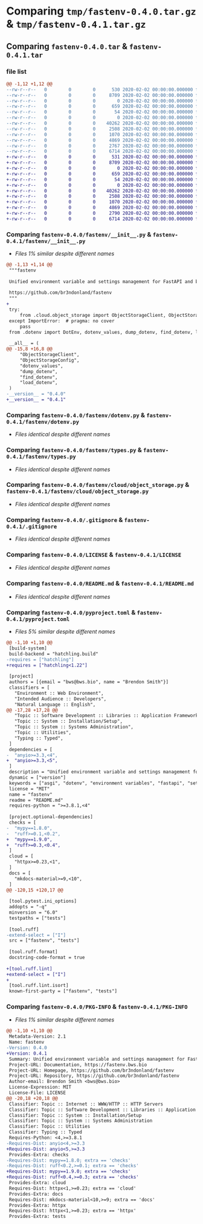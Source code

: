 # Comparing `tmp/fastenv-0.4.0.tar.gz` & `tmp/fastenv-0.4.1.tar.gz`

## Comparing `fastenv-0.4.0.tar` & `fastenv-0.4.1.tar`

### file list

```diff
@@ -1,12 +1,12 @@
--rw-r--r--   0        0        0      530 2020-02-02 00:00:00.000000 fastenv-0.4.0/fastenv/__init__.py
--rw-r--r--   0        0        0     8709 2020-02-02 00:00:00.000000 fastenv-0.4.0/fastenv/dotenv.py
--rw-r--r--   0        0        0        0 2020-02-02 00:00:00.000000 fastenv-0.4.0/fastenv/py.typed
--rw-r--r--   0        0        0      659 2020-02-02 00:00:00.000000 fastenv-0.4.0/fastenv/types.py
--rw-r--r--   0        0        0       54 2020-02-02 00:00:00.000000 fastenv-0.4.0/fastenv/utilities.py
--rw-r--r--   0        0        0        0 2020-02-02 00:00:00.000000 fastenv-0.4.0/fastenv/cloud/__init__.py
--rw-r--r--   0        0        0    40262 2020-02-02 00:00:00.000000 fastenv-0.4.0/fastenv/cloud/object_storage.py
--rw-r--r--   0        0        0     2508 2020-02-02 00:00:00.000000 fastenv-0.4.0/.gitignore
--rw-r--r--   0        0        0     1070 2020-02-02 00:00:00.000000 fastenv-0.4.0/LICENSE
--rw-r--r--   0        0        0     4869 2020-02-02 00:00:00.000000 fastenv-0.4.0/README.md
--rw-r--r--   0        0        0     2767 2020-02-02 00:00:00.000000 fastenv-0.4.0/pyproject.toml
--rw-r--r--   0        0        0     6714 2020-02-02 00:00:00.000000 fastenv-0.4.0/PKG-INFO
+-rw-r--r--   0        0        0      531 2020-02-02 00:00:00.000000 fastenv-0.4.1/fastenv/__init__.py
+-rw-r--r--   0        0        0     8709 2020-02-02 00:00:00.000000 fastenv-0.4.1/fastenv/dotenv.py
+-rw-r--r--   0        0        0        0 2020-02-02 00:00:00.000000 fastenv-0.4.1/fastenv/py.typed
+-rw-r--r--   0        0        0      659 2020-02-02 00:00:00.000000 fastenv-0.4.1/fastenv/types.py
+-rw-r--r--   0        0        0       54 2020-02-02 00:00:00.000000 fastenv-0.4.1/fastenv/utilities.py
+-rw-r--r--   0        0        0        0 2020-02-02 00:00:00.000000 fastenv-0.4.1/fastenv/cloud/__init__.py
+-rw-r--r--   0        0        0    40262 2020-02-02 00:00:00.000000 fastenv-0.4.1/fastenv/cloud/object_storage.py
+-rw-r--r--   0        0        0     2508 2020-02-02 00:00:00.000000 fastenv-0.4.1/.gitignore
+-rw-r--r--   0        0        0     1070 2020-02-02 00:00:00.000000 fastenv-0.4.1/LICENSE
+-rw-r--r--   0        0        0     4869 2020-02-02 00:00:00.000000 fastenv-0.4.1/README.md
+-rw-r--r--   0        0        0     2790 2020-02-02 00:00:00.000000 fastenv-0.4.1/pyproject.toml
+-rw-r--r--   0        0        0     6714 2020-02-02 00:00:00.000000 fastenv-0.4.1/PKG-INFO
```

### Comparing `fastenv-0.4.0/fastenv/__init__.py` & `fastenv-0.4.1/fastenv/__init__.py`

 * *Files 1% similar despite different names*

```diff
@@ -1,13 +1,14 @@
 """fastenv
 
 Unified environment variable and settings management for FastAPI and beyond.
 
 https://github.com/br3ndonland/fastenv
 """
+
 try:
     from .cloud.object_storage import ObjectStorageClient, ObjectStorageConfig
 except ImportError:  # pragma: no cover
     pass
 from .dotenv import DotEnv, dotenv_values, dump_dotenv, find_dotenv, load_dotenv
 
 __all__ = (
@@ -15,8 +16,8 @@
     "ObjectStorageClient",
     "ObjectStorageConfig",
     "dotenv_values",
     "dump_dotenv",
     "find_dotenv",
     "load_dotenv",
 )
-__version__ = "0.4.0"
+__version__ = "0.4.1"
```

### Comparing `fastenv-0.4.0/fastenv/dotenv.py` & `fastenv-0.4.1/fastenv/dotenv.py`

 * *Files identical despite different names*

### Comparing `fastenv-0.4.0/fastenv/types.py` & `fastenv-0.4.1/fastenv/types.py`

 * *Files identical despite different names*

### Comparing `fastenv-0.4.0/fastenv/cloud/object_storage.py` & `fastenv-0.4.1/fastenv/cloud/object_storage.py`

 * *Files identical despite different names*

### Comparing `fastenv-0.4.0/.gitignore` & `fastenv-0.4.1/.gitignore`

 * *Files identical despite different names*

### Comparing `fastenv-0.4.0/LICENSE` & `fastenv-0.4.1/LICENSE`

 * *Files identical despite different names*

### Comparing `fastenv-0.4.0/README.md` & `fastenv-0.4.1/README.md`

 * *Files identical despite different names*

### Comparing `fastenv-0.4.0/pyproject.toml` & `fastenv-0.4.1/pyproject.toml`

 * *Files 5% similar despite different names*

```diff
@@ -1,10 +1,10 @@
 [build-system]
 build-backend = "hatchling.build"
-requires = ["hatchling"]
+requires = ["hatchling<1.22"]
 
 [project]
 authors = [{email = "bws@bws.bio", name = "Brendon Smith"}]
 classifiers = [
   "Environment :: Web Environment",
   "Intended Audience :: Developers",
   "Natural Language :: English",
@@ -17,28 +17,28 @@
   "Topic :: Software Development :: Libraries :: Application Frameworks",
   "Topic :: System :: Installation/Setup",
   "Topic :: System :: Systems Administration",
   "Topic :: Utilities",
   "Typing :: Typed",
 ]
 dependencies = [
-  "anyio>=3.3,<4",
+  "anyio>=3.3,<5",
 ]
 description = "Unified environment variable and settings management for FastAPI and beyond."
 dynamic = ["version"]
 keywords = ["asgi", "dotenv", "environment variables", "fastapi", "settings"]
 license = "MIT"
 name = "fastenv"
 readme = "README.md"
 requires-python = ">=3.8.1,<4"
 
 [project.optional-dependencies]
 checks = [
-  "mypy==1.8.0",
-  "ruff>=0.1,<0.2",
+  "mypy==1.9.0",
+  "ruff>=0.3,<0.4",
 ]
 cloud = [
   "httpx>=0.23,<1",
 ]
 docs = [
   "mkdocs-material>=9,<10",
 ]
@@ -120,15 +120,17 @@
 
 [tool.pytest.ini_options]
 addopts = "-q"
 minversion = "6.0"
 testpaths = ["tests"]
 
 [tool.ruff]
-extend-select = ["I"]
 src = ["fastenv", "tests"]
 
 [tool.ruff.format]
 docstring-code-format = true
 
+[tool.ruff.lint]
+extend-select = ["I"]
+
 [tool.ruff.lint.isort]
 known-first-party = ["fastenv", "tests"]
```

### Comparing `fastenv-0.4.0/PKG-INFO` & `fastenv-0.4.1/PKG-INFO`

 * *Files 1% similar despite different names*

```diff
@@ -1,10 +1,10 @@
 Metadata-Version: 2.1
 Name: fastenv
-Version: 0.4.0
+Version: 0.4.1
 Summary: Unified environment variable and settings management for FastAPI and beyond.
 Project-URL: Documentation, https://fastenv.bws.bio
 Project-URL: Homepage, https://github.com/br3ndonland/fastenv
 Project-URL: Repository, https://github.com/br3ndonland/fastenv
 Author-email: Brendon Smith <bws@bws.bio>
 License-Expression: MIT
 License-File: LICENSE
@@ -20,18 +20,18 @@
 Classifier: Topic :: Internet :: WWW/HTTP :: HTTP Servers
 Classifier: Topic :: Software Development :: Libraries :: Application Frameworks
 Classifier: Topic :: System :: Installation/Setup
 Classifier: Topic :: System :: Systems Administration
 Classifier: Topic :: Utilities
 Classifier: Typing :: Typed
 Requires-Python: <4,>=3.8.1
-Requires-Dist: anyio<4,>=3.3
+Requires-Dist: anyio<5,>=3.3
 Provides-Extra: checks
-Requires-Dist: mypy==1.8.0; extra == 'checks'
-Requires-Dist: ruff<0.2,>=0.1; extra == 'checks'
+Requires-Dist: mypy==1.9.0; extra == 'checks'
+Requires-Dist: ruff<0.4,>=0.3; extra == 'checks'
 Provides-Extra: cloud
 Requires-Dist: httpx<1,>=0.23; extra == 'cloud'
 Provides-Extra: docs
 Requires-Dist: mkdocs-material<10,>=9; extra == 'docs'
 Provides-Extra: httpx
 Requires-Dist: httpx<1,>=0.23; extra == 'httpx'
 Provides-Extra: tests
```

